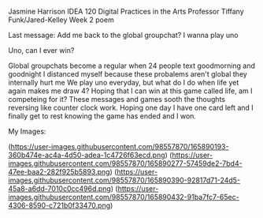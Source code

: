 Jasmine Harrison
IDEA 120 Digital Practices in the Arts
Professor Tiffany Funk/Jared-Kelley
Week 2 poem


Last message: Add me back to the global groupchat? I wanna play uno

Uno, can I ever win?

Global groupchats become a regular when 24 people text goodmorning and goodnight 
I distanced myself because these probalems aren't global they internally hurt me 
We play uno everyday, but what do I do when life yet again makes me draw 4?
Hoping that I can win at this game called life, am I competeing for it?
These messages and games sooth the thoughts reversing like counter clock work. 
Hoping one day I have one card left and I finally get to rest knowing the game has ended and I won. 




My Images:

(https://user-images.githubusercontent.com/98557870/165890193-360b474e-ac4a-4d50-adea-1c4726f63ecd.png)
(https://user-images.githubusercontent.com/98557870/165890277-57459de2-7bd4-47ee-baa2-282f925b5893.png)
(https://user-images.githubusercontent.com/98557870/165890390-92817d71-24d5-45a8-a6dd-7010c0cc496d.png)
(https://user-images.githubusercontent.com/98557870/165890432-91ba7fc7-65ec-4306-8590-c721b0f33470.png)
